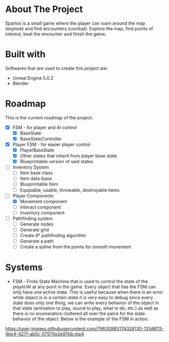 # About The Project
Spartox is a small game where the player can roam around the map (explore) and find encounters (combat). Explore the map, find points of interest, beat the encounter and finish the game.

# Built with
Softwares that are used to create this project are:
* Unreal Engine 5.0.2
* Blender

# Roadmap
This is the current roadmap of the project:
- [x] FSM - for player and AI control
   - [x] BaseState
   - [x] BaseStateController
- [x] Player FSM - for easier player control
   - [x] PlayerBaseState
   - [x] Other states that inherit from player base state
   - [x] Blueprintable version of said states
- [ ] Inventory System
   - [ ] Item base class
   - [ ] Item data-base 
   - [ ] Blueprintable Item
   - [ ] Equipable, usable, throwable, destroyable items
- [ ] Player Components  
   - [x] Movement component
   - [ ] Interact component
   - [ ] Inventory component
- [ ] Pathfinding system
   - [ ] Generate nodes
   - [ ] Generate grid
   - [ ] Create A* pathfinding algorithm
   - [ ] Generate a path
   - [ ] Create a spline from the points for smooth movement

# Systems
* FSM - Finite State Machine that is used to control the state of the player/AI at any point in the game. Every object that has the FSM can only have one active state. This is useful because when there is an error while object is in a certain state it is very easy to debug since every state does only one thing, we can write every behavior of the object in that state (animation to play, sound to play, what to do, etc.) as well as there is no enumerators cluttered all over the palce for the state behavior of the object. Below is the example of the FSM in action. 

https://user-images.githubusercontent.com/79630981/174326130-131d8f13-4be4-427f-ab5c-57570e2e97bb.mp4
